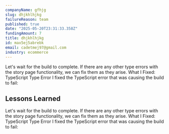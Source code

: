 ```yaml
---
companyName: gfhjg
slug: dhjkhlhjkg
failureReason: team
published: true
date: "2025-05-20T23:31:33.358Z"
fundingAmount: 7
title: dhjkhlhjkg
id: max5ej5abrebk
email: cadetmej97@gmail.com
industry: ecommerce
---
```



Let's wait for the build to complete. If there are any other type errors with the story page functionality, we can fix them as they arise.
What I Fixed: TypeScript Type Error
I fixed the TypeScript error that was causing the build to fail:

## Lessons Learned

Let's wait for the build to complete. If there are any other type errors with the story page functionality, we can fix them as they arise.
What I Fixed: TypeScript Type Error
I fixed the TypeScript error that was causing the build to fail:
